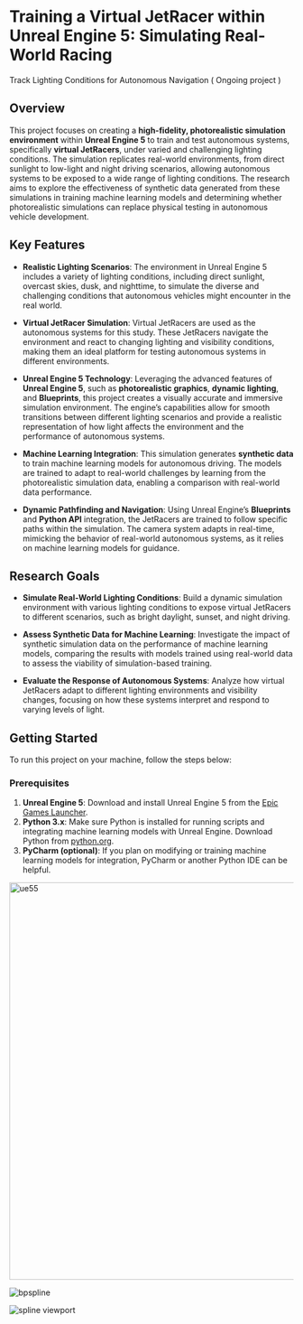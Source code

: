 # Training a Virtual JetRacer within Unreal Engine 5: Simulating Real-World Racing
 Track Lighting Conditions for Autonomous Navigation ( Ongoing project )
## Overview

This project focuses on creating a **high-fidelity, photorealistic simulation environment** within **Unreal Engine 5** to train and test autonomous systems, specifically **virtual JetRacers**, under varied and challenging lighting conditions. The simulation replicates real-world environments, from direct sunlight to low-light and night driving scenarios, allowing autonomous systems to be exposed to a wide range of lighting conditions. The research aims to explore the effectiveness of synthetic data generated from these simulations in training machine learning models and determining whether photorealistic simulations can replace physical testing in autonomous vehicle development.

## Key Features

- **Realistic Lighting Scenarios**: 
  The environment in Unreal Engine 5 includes a variety of lighting conditions, including direct sunlight, overcast skies, dusk, and nighttime, to simulate the diverse and challenging conditions that autonomous vehicles might encounter in the real world.

- **Virtual JetRacer Simulation**: 
  Virtual JetRacers are used as the autonomous systems for this study. These JetRacers navigate the environment and react to changing lighting and visibility conditions, making them an ideal platform for testing autonomous systems in different environments.

- **Unreal Engine 5 Technology**: 
  Leveraging the advanced features of **Unreal Engine 5**, such as **photorealistic graphics**, **dynamic lighting**, and **Blueprints**, this project creates a visually accurate and immersive simulation environment. The engine’s capabilities allow for smooth transitions between different lighting scenarios and provide a realistic representation of how light affects the environment and the performance of autonomous systems.

- **Machine Learning Integration**: 
  This simulation generates **synthetic data** to train machine learning models for autonomous driving. The models are trained to adapt to real-world challenges by learning from the photorealistic simulation data, enabling a comparison with real-world data performance.

- **Dynamic Pathfinding and Navigation**: 
  Using Unreal Engine’s **Blueprints** and **Python API** integration, the JetRacers are trained to follow specific paths within the simulation. The camera system adapts in real-time, mimicking the behavior of real-world autonomous systems, as it relies on machine learning models for guidance.

## Research Goals

- **Simulate Real-World Lighting Conditions**: 
  Build a dynamic simulation environment with various lighting conditions to expose virtual JetRacers to different scenarios, such as bright daylight, sunset, and night driving.
  
- **Assess Synthetic Data for Machine Learning**: 
  Investigate the impact of synthetic simulation data on the performance of machine learning models, comparing the results with models trained using real-world data to assess the viability of simulation-based training.
  
- **Evaluate the Response of Autonomous Systems**: 
  Analyze how virtual JetRacers adapt to different lighting environments and visibility changes, focusing on how these systems interpret and respond to varying levels of light.

## Getting Started

To run this project on your machine, follow the steps below:

### Prerequisites

1. **Unreal Engine 5**: Download and install Unreal Engine 5 from the [Epic Games Launcher](https://www.unrealengine.com/download).
2. **Python 3.x**: Make sure Python is installed for running scripts and integrating machine learning models with Unreal Engine. Download Python from [python.org](https://www.python.org/downloads/).
3. **PyCharm (optional)**: If you plan on modifying or training machine learning models for integration, PyCharm or another Python IDE can be helpful.



<img width="704" alt="ue55" src="https://github.com/user-attachments/assets/a82473cb-271a-4f07-a083-cf1a844aaba9">

![bpspline](https://github.com/user-attachments/assets/731ca166-f150-47f3-b306-46a9855a2f48)

![spline viewport](https://github.com/user-attachments/assets/00af8279-9471-404e-9b7b-9ed274336045)
